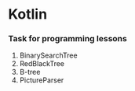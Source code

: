 # Kotlin

### Task for programming lessons

1. BinarySearchTree 
2. RedBlackTree
3. B-tree
4. PictureParser
